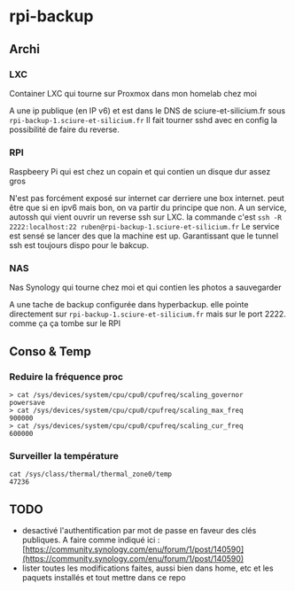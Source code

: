 # rpi-backup

## Archi

### LXC
Container LXC qui tourne sur Proxmox dans mon homelab chez moi

A une ip publique (en IP v6) et est dans le DNS de sciure-et-silicium.fr sous `rpi-backup-1.sciure-et-silicium.fr`
Il fait tourner sshd avec en config la possibilité de faire du reverse. 

### RPI
Raspbeery Pi qui est chez un copain et qui contien un disque dur assez gros

N'est pas forcément exposé sur internet car derriere une box internet. peut être que si en ipv6 mais bon, on va partir du principe que non.
A un service, autossh qui vient ouvrir un reverse ssh sur LXC. la commande c'est `ssh -R 2222:localhost:22 ruben@rpi-backup-1.sciure-et-silicium.fr`
Le service est sensé se lancer des que la machine est up. Garantissant que le tunnel ssh est toujours dispo pour le bakcup.

### NAS
Nas Synology qui tourne chez moi et qui contien les photos a sauvegarder

A une tache de backup configurée dans hyperbackup. elle pointe directement sur `rpi-backup-1.sciure-et-silicium.fr` mais sur le port 2222. comme ça ça tombe sur le RPI

## Conso & Temp

### Reduire la fréquence proc
```
> cat /sys/devices/system/cpu/cpu0/cpufreq/scaling_governor
powersave
> cat /sys/devices/system/cpu/cpu0/cpufreq/scaling_max_freq
900000
> cat /sys/devices/system/cpu/cpu0/cpufreq/scaling_cur_freq
600000
```

### Surveiller la température

```
cat /sys/class/thermal/thermal_zone0/temp
47236
```

## TODO
- desactivé l'authentification par mot de passe en faveur des clés publiques. A faire comme indiqué ici : [https://community.synology.com/enu/forum/1/post/140590](https://community.synology.com/enu/forum/1/post/140590)
- lister toutes les modifications faites, aussi bien dans home, etc et les paquets installés et tout mettre dans ce repo
